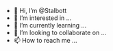 - 👋 Hi, I’m @Stalbott
- 👀 I’m interested in ...
- 🌱 I’m currently learning ...
- 💞️ I’m looking to collaborate on ...
- 📫 How to reach me ...

<!---
Stalbott/Stalbott is a ✨ special ✨ repository because its `README.md` (this file) appears on your GitHub profile.
You can click the Preview link to take a look at your changes.
--->
